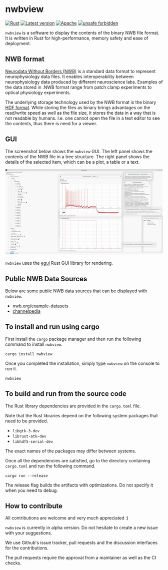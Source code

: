 # nwbview


[![Rust](https://github.com/brainhack-ch/nwbview/actions/workflows/rust.yml/badge.svg)](https://github.com/brainhack-ch/nwbview/actions/workflows/rust.yml)
[![Latest version](https://img.shields.io/crates/v/nwbview.svg)](https://crates.io/crates/nwbview)
[![Apache](https://img.shields.io/badge/license-Apache-blue.svg)](https://github.com/brainhack-ch/nwbview/blob/master/LICENSE)
[![unsafe forbidden](https://img.shields.io/badge/unsafe-forbidden-success.svg)](https://github.com/rust-secure-code/safety-dance/)

`nwbview` is a software to display the contents of the binary NWB file format. It is written in Rust for high-performance, memory safety and ease of deployment.

## NWB format

[Neurodata Without Borders (NWB)](https://www.nwb.org/) is a standard data format to represent neurophysiology data files. It enables interoperability between neurophysiology data produced by different neuroscience labs. Examples of the data stored in .NWB format range from patch clamp experiments to optical physiology experiments.

The underlying storage technology used by the NWB format is the binary [HDF format](https://en.wikipedia.org/wiki/Hierarchical_Data_Format). While storing the files as binary brings advantages on the read/write speed as well as the file size, it stores the data in a way that is not readable by humans. I.e. one cannot open the file in a text editor to see the contents, thus there is need for a viewer.

## GUI

The screenshot below shows the `nwbview` GUI. The left panel shows the contents of the NWB file in a tree structure. The right panel shows the details of the selected item, which can be a plot, a table or a text.

![localImage](./static/screenshot.png)

`nwbview` uses the [egui](https://github.com/emilk/egui)  Rust GUI library for rendering.


## Public NWB Data Sources

Below are some public NWB data sources that can be displayed with `nwbview`.

* [nwb.org/example-datasets](https://www.nwb.org/example-datasets/)
* [channelpedia](https://channelpedia.epfl.ch/)


## To install and run using cargo

First install the `cargo` package manager and then run the following command to install `nwbview`.

```shell
cargo install nwbview
```

Once you completed the installation, simply type `nwbview` on the console to run it.

```shell
nwbview
```


## To build and run from the source code

The Rust library dependencies are provided in the `cargo.toml` file.

Note that the Rust libraries depend on the following system packages that need to be provided.

* `libgtk-3-dev`
* `librust-atk-dev`
* `libhdf5-serial-dev`

The exact names of the packages may differ between systems.

Once all the dependencies are satisfied, go to the directory containing `cargo.toml` and run the following command.

```shell
cargo run --release
```

The release flag builds the artifacts with optimizations. Do not specify it when you need to debug.



## How to contribute

All contributions are welcome and very much appreciated :)

`nwbview` is currently in alpha version. Do not hesitate to create a new issue with your suggestions.

We use Github's issue tracker, pull requests and the discussion interfaces for the contributions.

The pull requests require the approval from a maintainer as well as the CI checks.
